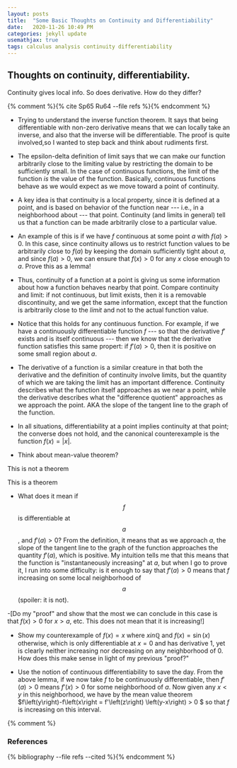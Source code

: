 ```yaml
---
layout: posts
title:  "Some Basic Thoughts on Continuity and Differentiability"
date:   2020-11-26 10:49 PM
categories: jekyll update
usemathjax: true
tags: calculus analysis continuity differentiability
---
```


<h2>Thoughts on continuity, differentiability.</h2>
Continuity gives local info. So does derivative. How do they differ? 

{% comment %}{% cite Sp65 Ru64 --file refs %}{% endcomment %}


- Trying to understand the inverse function theorem. It says that being differentiable with non-zero derivative means that we can locally take an inverse, and also that the inverse will be differentiable. The proof is quite involved,so I wanted to step back and think about rudiments first.

- The epsilon-delta definition of limit says that we can make our function arbitrarily close to the limiting value by restricting the domain to be sufficiently small. In the case of continuous functions, the limit of the function *is* the value of the function. Basically, continuous functions behave as we would expect as we move toward a point of continuity.
- A key idea is that continuity is a local property, since it is defined at a point, and is based on behavior of the function near --- i.e., in a neighborhood about --- that point. Continuity (and limits in general) tell us that a function can be made arbitrarily close to a particular value.
- An example of this is if we have $f$ continuous at some point $a$ with $f\left(a\right)>0$. In this case, since continuity allows us to restrict function values to be arbitrarily close to $f\left(a\right)$ by keeping the domain sufficiently tight about $a$, and since $f\left(a\right)>0$, we can ensure that $f\left(x\right)>0$ for any $x$ close enough to $a$. Prove this as a lemma!
- Thus, continuity of a function at a point is giving us some information about how a function behaves nearby that point. Compare continuity and limit: if not continuous, but limit exists, then it is a removable discontinuity, and we get the same information, except that the function is arbitrarily close to the *limit* and not to the actual function value.
- Notice that this holds for any continuous function. For example, if we have a continuously differentiable function $f$ --- so that the derivative $f'$ exists and is itself continuous --- then we know that the derivative function satisfies this same propert: if $f'(a)>0$, then it is positive on some small region about $a$.

- The derivative of a function is a similar creature in that both the derivative and the definition of continuity involve limits, but the quantity of which we are taking the limit has an important difference. Continuity describes what the function itself approaches as we near a point, while the derivative describes what the "difference quotient" approaches as we approach the point. AKA the slope of the tangent line to the graph of the function.
- In all situations, differentiability at a point implies continuity at that point; the converse does not hold, and the canonical counterexample is the function $f\left(x\right) = \left|x\right|$.

- Think about mean-value theorem?

This is not a theorem 

<div class="theorem"> This is a theorem</div>

- What does it mean if $$f$$ is differentiable at $$a$$, and $f'\left(a\right)>0$? From the definition, it means that as we approach $a$, the slope of the tangent line to the graph of the function approaches the quantity $f'\left(a\right)$, which is positive. My intuition tells me that this means that the function is "instantaneously increasing" at $a$, but when I go to prove it, I run into some difficulty: is it enough to say that $f'\left(a\right)>0$ means that $f$ increasing on some local neighborhood of $$a$$ (spoiler: it is not).

-[Do my "proof" and show that the most we can conclude in this case is that $f\left(x\right)>0$ for $x>a$, etc. This does not mean that it is increasing!]

- Show my counterexample of $f\left(x\right) = x$ where $x in \mathbb{Q}$ and $f\left(x\right)=\sin\left(x\right)$ otherwise, which is only differentiable at $x=0$ and has derivative $1$, yet is clearly neither increasing nor decreasing on any neighborhood of $0$. How does this make sense in light of my previous "proof?"

- Use the notion of continuous differentiability to save the day. From the above lemma, if we now take $f$ to be continuously differentiable, then $f'(a)>0$ means $f'(x)>0$ for some neighborhood of $a$. Now given any $x<y$ in this neighborhood, we have by the mean value theorem $f\left(y\right)-f\left(x\right = f'\left(z\right) \left(y-x\right) > 0 $ so that $f$ is increasing on this interval.


{% comment %}
<h3>References</h3>
{% bibliography --file refs --cited %}{% endcomment %}